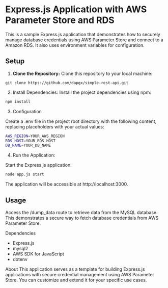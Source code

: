 # Express.js Application with AWS Parameter Store and RDS

This is a sample Express.js application that demonstrates how to securely manage database credentials using AWS Parameter Store and connect to a Amazon RDS. It also uses environment variables for configuration.

## Setup

1. **Clone the Repository:** Clone this repository to your local machine:

```
git clone https://github.com/dapgx/simple-rest-api.git
```

2. Install Dependencies: Install the project dependencies using npm:

```bash
npm install
```

3. Configuration

Create a .env file in the project root directory with the following content, replacing placeholders with your actual values:

```bash
AWS_REGION=YOUR_AWS_REGION
RDS_HOST=YOUR_RDS_HOST
DB_NAME=YOUR_DB_NAME
```

4. Run the Application:

Start the Express.js application:
```bash
node app.js start
```

The application will be accessible at http://localhost:3000.

## Usage
Access the /dump_data route to retrieve data from the MySQL database. This demonstrates a secure way to fetch database credentials from AWS Parameter Store.

Dependencies
- Express.js
- mysql2
- AWS SDK for JavaScript
- dotenv

About
This application serves as a template for building Express.js applications with secure credential management using AWS Parameter Store. You can customize and extend it for your specific use cases.
